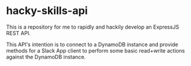 # hacky-skills-api

This is a repository for me to rapidly and hackily develop an ExpressJS REST API.

This API's intention is to connect to a DynamoDB instance and provide methods for a
Slack App client to perform some basic read+write actions against the DynamoDB instance.

